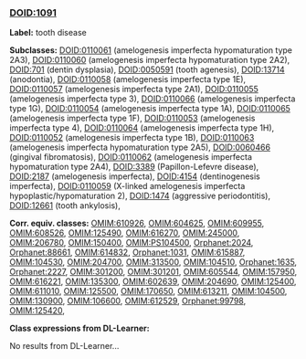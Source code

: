 
### [DOID:1091](http://purl.obolibrary.org/obo/DOID_1091)
**Label:** tooth disease

**Subclasses:** [DOID:0110061](http://purl.obolibrary.org/obo/DOID_0110061) (amelogenesis imperfecta hypomaturation type 2A3), [DOID:0110060](http://purl.obolibrary.org/obo/DOID_0110060) (amelogenesis imperfecta hypomaturation type 2A2), [DOID:701](http://purl.obolibrary.org/obo/DOID_701) (dentin dysplasia), [DOID:0050591](http://purl.obolibrary.org/obo/DOID_0050591) (tooth agenesis), [DOID:13714](http://purl.obolibrary.org/obo/DOID_13714) (anodontia), [DOID:0110058](http://purl.obolibrary.org/obo/DOID_0110058) (amelogenesis imperfecta type 1E), [DOID:0110057](http://purl.obolibrary.org/obo/DOID_0110057) (amelogenesis imperfecta type 2A1), [DOID:0110055](http://purl.obolibrary.org/obo/DOID_0110055) (amelogenesis imperfecta type 3), [DOID:0110066](http://purl.obolibrary.org/obo/DOID_0110066) (amelogenesis imperfecta type 1G), [DOID:0110054](http://purl.obolibrary.org/obo/DOID_0110054) (amelogenesis imperfecta type 1A), [DOID:0110065](http://purl.obolibrary.org/obo/DOID_0110065) (amelogenesis imperfecta type 1F), [DOID:0110053](http://purl.obolibrary.org/obo/DOID_0110053) (amelogenesis imperfecta type 4), [DOID:0110064](http://purl.obolibrary.org/obo/DOID_0110064) (amelogenesis imperfecta type 1H), [DOID:0110052](http://purl.obolibrary.org/obo/DOID_0110052) (amelogenesis imperfecta type 1B), [DOID:0110063](http://purl.obolibrary.org/obo/DOID_0110063) (amelogenesis imperfecta hypomaturation type 2A5), [DOID:0060466](http://purl.obolibrary.org/obo/DOID_0060466) (gingival fibromatosis), [DOID:0110062](http://purl.obolibrary.org/obo/DOID_0110062) (amelogenesis imperfecta hypomaturation type 2A4), [DOID:3389](http://purl.obolibrary.org/obo/DOID_3389) (Papillon-Lefevre disease), [DOID:2187](http://purl.obolibrary.org/obo/DOID_2187) (amelogenesis imperfecta), [DOID:4154](http://purl.obolibrary.org/obo/DOID_4154) (dentinogenesis imperfecta), [DOID:0110059](http://purl.obolibrary.org/obo/DOID_0110059) (X-linked amelogenesis imperfecta hypoplastic/hypomaturation 2), [DOID:1474](http://purl.obolibrary.org/obo/DOID_1474) (aggressive periodontitis), [DOID:12661](http://purl.obolibrary.org/obo/DOID_12661) (tooth ankylosis), 

**Corr. equiv. classes:** [OMIM:610926](http://purl.obolibrary.org/obo/OMIM_610926), [OMIM:604625](http://purl.obolibrary.org/obo/OMIM_604625), [OMIM:609955](http://purl.obolibrary.org/obo/OMIM_609955), [OMIM:608526](http://purl.obolibrary.org/obo/OMIM_608526), [OMIM:125490](http://purl.obolibrary.org/obo/OMIM_125490), [OMIM:616270](http://purl.obolibrary.org/obo/OMIM_616270), [OMIM:245000](http://purl.obolibrary.org/obo/OMIM_245000), [OMIM:206780](http://purl.obolibrary.org/obo/OMIM_206780), [OMIM:150400](http://purl.obolibrary.org/obo/OMIM_150400), [OMIM:PS104500](http://purl.obolibrary.org/obo/OMIM_PS104500), [Orphanet:2024](http://www.orpha.net/ORDO/Orphanet_2024), [Orphanet:88661](http://www.orpha.net/ORDO/Orphanet_88661), [OMIM:614832](http://purl.obolibrary.org/obo/OMIM_614832), [Orphanet:1031](http://www.orpha.net/ORDO/Orphanet_1031), [OMIM:615887](http://purl.obolibrary.org/obo/OMIM_615887), [OMIM:104530](http://purl.obolibrary.org/obo/OMIM_104530), [OMIM:204700](http://purl.obolibrary.org/obo/OMIM_204700), [OMIM:313500](http://purl.obolibrary.org/obo/OMIM_313500), [OMIM:104510](http://purl.obolibrary.org/obo/OMIM_104510), [Orphanet:1635](http://www.orpha.net/ORDO/Orphanet_1635), [Orphanet:2227](http://www.orpha.net/ORDO/Orphanet_2227), [OMIM:301200](http://purl.obolibrary.org/obo/OMIM_301200), [OMIM:301201](http://purl.obolibrary.org/obo/OMIM_301201), [OMIM:605544](http://purl.obolibrary.org/obo/OMIM_605544), [OMIM:157950](http://purl.obolibrary.org/obo/OMIM_157950), [OMIM:616221](http://purl.obolibrary.org/obo/OMIM_616221), [OMIM:135300](http://purl.obolibrary.org/obo/OMIM_135300), [OMIM:602639](http://purl.obolibrary.org/obo/OMIM_602639), [OMIM:204690](http://purl.obolibrary.org/obo/OMIM_204690), [OMIM:125400](http://purl.obolibrary.org/obo/OMIM_125400), [OMIM:611010](http://purl.obolibrary.org/obo/OMIM_611010), [OMIM:125500](http://purl.obolibrary.org/obo/OMIM_125500), [OMIM:170650](http://purl.obolibrary.org/obo/OMIM_170650), [OMIM:613211](http://purl.obolibrary.org/obo/OMIM_613211), [OMIM:104500](http://purl.obolibrary.org/obo/OMIM_104500), [OMIM:130900](http://purl.obolibrary.org/obo/OMIM_130900), [OMIM:106600](http://purl.obolibrary.org/obo/OMIM_106600), [OMIM:612529](http://purl.obolibrary.org/obo/OMIM_612529), [Orphanet:99798](http://www.orpha.net/ORDO/Orphanet_99798), [OMIM:125420](http://purl.obolibrary.org/obo/OMIM_125420), 

**Class expressions from DL-Learner:**

No results from DL-Learner...



